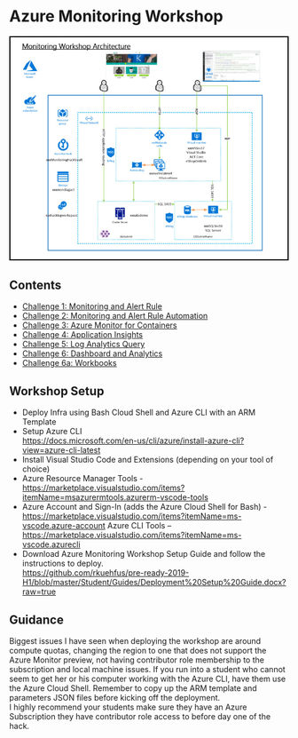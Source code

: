 # Azure Monitoring Workshop

   <img src="images/architecture.jpg"/><br/>

## Contents
* [Challenge 1: Monitoring and Alert Rule](https://github.com/SpektraSystems/CloudLabs-Azure/tree/master/azure-monitoring/Instructions/Challenge%201:%20Monitoring%20and%20Alert%20Rule.md)<br/>
* [Challenge 2: Monitoring and Alert Rule Automation](https://github.com/SpektraSystems/CloudLabs-Azure/tree/master/azure-monitoring/Instructions/Challenge%201:%20Monitoring%20and%20Alert%20Rule.md)<br/>
* [Challenge 3: Azure Monitor for Containers](https://github.com/SpektraSystems/CloudLabs-Azure/tree/master/azure-monitoring/Instructions/Challenge%203:%20Azure%20Monitor%20for%20Containers.md)<br/>
* [Challenge 4: Application Insights](https://github.com/SpektraSystems/CloudLabs-Azure/tree/master/azure-monitoring/Instructions/Challenge%204:%20Application%20Insights%20.md)<br/>
* [Challenge 5: Log Analytics Query](https://github.com/SpektraSystems/CloudLabs-Azure/tree/master/azure-monitoring/Instructions/Challenge%205:%20Log%20Analytics%20Query.md
)<br/>
* [Challenge 6: Dashboard and Analytics](https://github.com/SpektraSystems/CloudLabs-Azure/tree/master/azure-monitoring/Instructions/Challenge%206:%20Dashboard%20and%20Analytics.md)<br/>
* [Challenge 6a: Workbooks](https://github.com/SpektraSystems/CloudLabs-Azure/tree/master/azure-monitoring/Instructions/Challenge%206a:%20Workbooks.md)

## Workshop Setup
* Deploy Infra using Bash Cloud Shell and Azure CLI with an ARM Template<br/>
* Setup Azure CLI<br/>
https://docs.microsoft.com/en-us/cli/azure/install-azure-cli?view=azure-cli-latest<br/>
* Install Visual Studio Code and Extensions (depending on your tool of choice)<br/>
* Azure Resource Manager Tools - https://marketplace.visualstudio.com/items?itemName=msazurermtools.azurerm-vscode-tools<br/>
* Azure Account and Sign-In (adds the Azure Cloud Shell for Bash) - https://marketplace.visualstudio.com/items?itemName=ms-vscode.azure-account
Azure CLI Tools –
https://marketplace.visualstudio.com/items?itemName=ms-vscode.azurecli<br/>
* Download Azure Monitoring Workshop Setup Guide and follow the instructions to deploy.<br/>
https://github.com/rkuehfus/pre-ready-2019-H1/blob/master/Student/Guides/Deployment%20Setup%20Guide.docx?raw=true<br/>

## Guidance
Biggest issues I have seen when deploying the workshop are around compute quotas, changing the region to one that does not support the Azure Monitor preview, not having contributor role membership to the subscription and local machine issues.  If you run into a student who cannot seem to get her or his computer working with the Azure CLI, have them use the Azure Cloud Shell.  Remember to copy up the ARM template and parameters JSON files before kicking off the deployment.  
I highly recommend your students make sure they have an Azure Subscription they have contributor role access to before day one of the hack.<br/>
